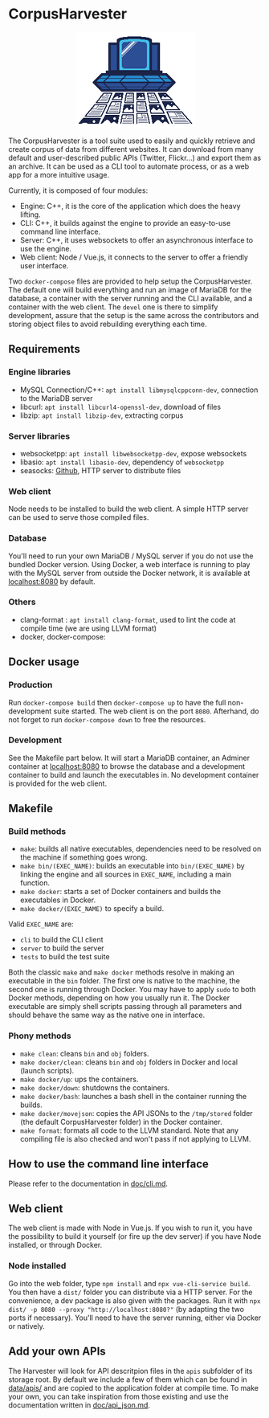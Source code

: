 # CorpusHarvester

<p align="center">
    <img src="img/moissonneuse.png"/>
</p>

The CorpusHarvester is a tool suite used to easily and quickly retrieve and create corpus of data from different websites. It can download from many default and user-described public APIs (Twitter, Flickr...) and export them as an archive. It can be used as a CLI tool to automate process, or as a web app for a more intuitive usage.

Currently, it is composed of four modules:
- Engine: C++, it is the core of the application which does the heavy lifting.
- CLI: C++, it builds against the engine to provide an easy-to-use command line interface.
- Server: C++, it uses websockets to offer an asynchronous interface to use the engine.
- Web client: Node / Vue.js, it connects to the server to offer a friendly user interface.

Two `docker-compose` files are provided to help setup the CorpusHarvester. The default one will build everything and run an image of MariaDB for the database, a container with the server running and the CLI available, and a container with the web client. The `devel` one is there to simplify development, assure that the setup is the same across the contributors and storing object files to avoid rebuilding everything each time.

## Requirements

### Engine libraries
- MySQL Connection/C++: `apt install libmysqlcppconn-dev`, connection to the MariaDB server
- libcurl: `apt install libcurl4-openssl-dev`, download of files
- libzip: `apt install libzip-dev`, extracting corpus

### Server libraries
- websocketpp: `apt install libwebsocketpp-dev`, expose websockets
- libasio: `apt install libasio-dev`, dependency of `websocketpp`
- seasocks: [Github](https://github.com/mattgodbolt/seasocks), HTTP server to distribute files

### Web client
Node needs to be installed to build the web client. A simple HTTP server can be used to serve those compiled files.

### Database
You'll need to run your own MariaDB / MySQL server if you do not use the bundled Docker version.
Using Docker, a web interface is running to play with the MySQL server from outside the Docker network, it is available at [localhost:8080](http://localhost:8080) by default.

### Others
- clang-format : `apt install clang-format`, used to lint the code at compile time (we are using LLVM format)
- docker, docker-compose:

## Docker usage

### Production
Run `docker-compose build` then `docker-compose up` to have the full non-development suite started. The web client is on the port `8080`. Afterhand, do not forget to run `docker-compose down` to free the resources.

### Development
See the Makefile part below. It will start a MariaDB container, an Adminer container at [localhost:8080](http://localhost:8080) to browse the database and a development container to build and launch the executables in. No development container is provided for the web client.

## Makefile

### Build methods
- `make`: builds all native executables, dependencies need to be resolved on the machine if something goes wrong.
- `make bin/(EXEC_NAME)`: builds an executable into `bin/(EXEC_NAME)` by linking the engine and all sources in `EXEC_NAME`, including a main function.
- `make docker`: starts a set of Docker containers and builds the executables in Docker.
- `make docker/(EXEC_NAME)` to specify a build.

Valid `EXEC_NAME` are:
- `cli` to build the CLI client
- `server` to build the server
- `tests` to build the test suite

Both the classic `make` and `make docker` methods resolve in making an executable in the `bin` folder. The first one is native to the machine, the second one is running through Docker. You may have to apply `sudo` to both Docker methods, depending on how you usually run it. The Docker executable are simply shell scripts passing through all parameters and should behave the same way as the native one in interface.

### Phony methods
- `make clean`: cleans `bin` and `obj` folders.
- `make docker/clean`: cleans `bin` and `obj` folders in Docker and local (launch scripts).
- `make docker/up`: ups the containers.
- `make docker/down`: shutdowns the containers.
- `make docker/bash`: launches a bash shell in the container running the builds.
- `make docker/movejson`: copies the API JSONs to the `/tmp/stored` folder (the default CorpusHarvester folder) in the Docker container.
- `make format`: formats all code to the LLVM standard. Note that any compiling file is also checked and won't pass if not applying to LLVM.

## How to use the command line interface
Please refer to the documentation in [doc/cli.md](doc/cli.md).

## Web client
The web client is made with Node in Vue.js. If you wish to run it, you have the possibility to build it yourself (or fire up the dev server) if you have Node installed, or through Docker.

### Node installed
Go into the web folder, type `npm install` and `npx vue-cli-service build`. You then have a `dist/` folder you can distribute via a HTTP server. For the convenience, a dev package is also given with the packages. Run it with `npx dist/ -p 8080 --proxy "http://localhost:8080?"` (by adapting the two ports if necessary). You'll need to have the server running, either via Docker or natively.

## Add your own APIs
The Harvester will look for API descritpion files in the `apis` subfolder of its storage root. By default we include a few of them which can be found in [data/apis/](data/apis/) and are copied to the application folder at compile time. To make your own, you can take inspiration from those existing and use the documentation written in [doc/api_json.md](doc/api_json.md).
